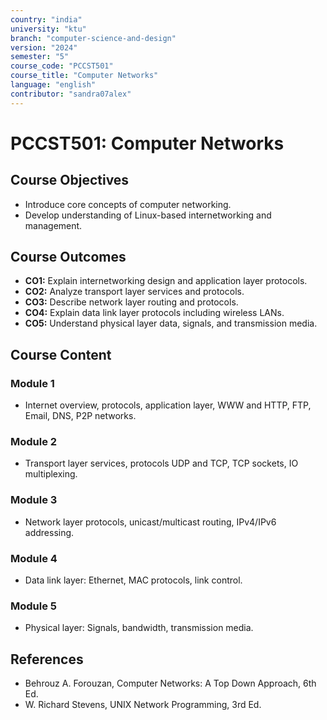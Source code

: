 ```yaml
---
country: "india"
university: "ktu"
branch: "computer-science-and-design"
version: "2024"
semester: "5"
course_code: "PCCST501"
course_title: "Computer Networks"
language: "english"
contributor: "sandra07alex"
---
```


# PCCST501: Computer Networks

## Course Objectives
* Introduce core concepts of computer networking.
* Develop understanding of Linux-based internetworking and management.

## Course Outcomes
* **CO1:** Explain internetworking design and application layer protocols.
* **CO2:** Analyze transport layer services and protocols.
* **CO3:** Describe network layer routing and protocols.
* **CO4:** Explain data link layer protocols including wireless LANs.
* **CO5:** Understand physical layer data, signals, and transmission media.

## Course Content

### Module 1
* Internet overview, protocols, application layer, WWW and HTTP, FTP, Email, DNS, P2P networks.

### Module 2
* Transport layer services, protocols UDP and TCP, TCP sockets, IO multiplexing.

### Module 3
* Network layer protocols, unicast/multicast routing, IPv4/IPv6 addressing.

### Module 4
* Data link layer: Ethernet, MAC protocols, link control.

### Module 5
* Physical layer: Signals, bandwidth, transmission media.

## References
- Behrouz A. Forouzan, Computer Networks: A Top Down Approach, 6th Ed.
- W. Richard Stevens, UNIX Network Programming, 3rd Ed.
